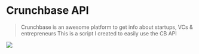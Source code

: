 # Crunchbase API 
> Crunchbase is an awesome platform to get info about startups, VCs & entrepreneurs 
This is a script I created to easily use the CB API <br>


![](https://res.cloudinary.com/crunchbase-production/image/upload/v1486408487/j5crrij92cjtvrnpaigj.jpg)
